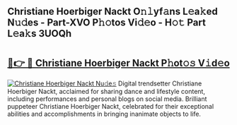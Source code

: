 ## Christiane Hoerbiger Nackt O𝚗𝚕yf𝚊ns L𝚎a𝚔ed N𝚞𝚍es - Part-XVO P𝚑𝚘tos Vi𝚍𝚎o - H𝚘𝚝 Part L𝚎a𝚔s 3UOQh

# <h2><a href="http://kfd2fsb.oniu.top/?m=Christiane+Hoerbiger+Nackt">🔗👉 🔴 Christiane Hoerbiger Nackt P𝚑ot𝚘𝚜 V𝚒d𝚎o</a></h2>

[![Christiane Hoerbiger Nackt Nu𝚍e𝚜](https://i.imgur.com/0qMVB7G.gif)](http://kfd2fsb.oniu.top/?m=Christiane+Hoerbiger+Nackt)
Digital trendsetter Christiane Hoerbiger Nackt, acclaimed for sharing dance and lifestyle content, including performances and personal blogs on social media. Brilliant puppeteer Christiane Hoerbiger Nackt, celebrated for their exceptional abilities and accomplishments in bringing inanimate objects to life.  
